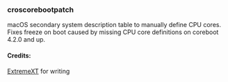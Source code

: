 ### croscorebootpatch
macOS secondary system description table to manually define CPU cores. Fixes freeze on boot caused by missing CPU core definitions on coreboot 4.2.0 and up.


#### Credits:
 [ExtremeXT](https://github.com/ExtremeXT) for writing
